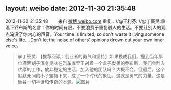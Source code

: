 layout: weibo
date: 2012-11-30 21:35:48
---
2012-11-30 21:35:48  &nbsp;&nbsp;&nbsp;&nbsp;&nbsp;&nbsp; 来自 <a href="http://weibo.com/" rel="nofollow">微博 weibo.com</a>
重复...//@王利芬: //@丁辰灵:重温下乔布斯的名言：你的时间有限，不要浪费于重复别人的生活。不要让别人的观点淹没了你内心的声音。Your time is limited, so don't waste it living someone else's life.…Don't let the noise of others' opinions drown out your own inner voice。
>  @丁辰灵: 【推荐阅读：创业者的勇气和坚持】如果换成我们，撞到当年那位满面胡子浑身臭味在汽车库里正对着一个盒子发呆的乔布斯，我们会辞去优厚的工作，放弃稳定的生活，加入他的团队吗？大概不会。但最后，这个默默无闻的小子坚持下来，成了一个时代的象征。这就是勇气的力量。这是硅谷一切神话和传奇的本源。 ​​​
>  ![图片](https://ww4.sinaimg.cn/large/665b4656jw1dzaogh18i4j.jpg)
